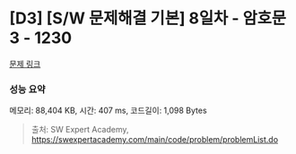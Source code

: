 # [D3] [S/W 문제해결 기본] 8일차 - 암호문3 - 1230 

[문제 링크](https://swexpertacademy.com/main/code/problem/problemDetail.do?contestProbId=AV14zIwqAHwCFAYD) 

### 성능 요약

메모리: 88,404 KB, 시간: 407 ms, 코드길이: 1,098 Bytes



> 출처: SW Expert Academy, https://swexpertacademy.com/main/code/problem/problemList.do
